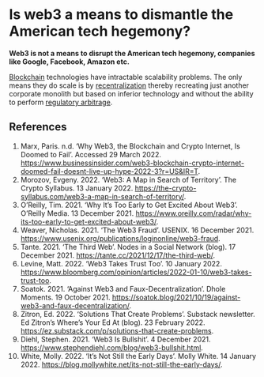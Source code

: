 # Is web3 a means to dismantle the American tech hegemony?

**Web3 is not a means to disrupt the American tech hegemony, companies like Google, Facebook, Amazon etc.** 

[Blockchain](blockchain.md) technologies have intractable  scalability problems. The only means they do scale is by [recentralization](recentralization.md) thereby recreating just another corporate monolith but based on inferior technology and without the ability to perform [regulatory arbitrage](regulatory-arbitrage.md).


## References
1. Marx, Paris. n.d. ‘Why Web3, the Blockchain and Crypto Internet, Is Doomed to Fail’. Accessed 29 March 2022. https://www.businessinsider.com/web3-blockchain-crypto-internet-doomed-fail-doesnt-live-up-hype-2022-3?r=US&IR=T.
1. Morozov, Evgeny. 2022. ‘Web3: A Map in Search of Territory’. The Crypto Syllabus. 13 January 2022. https://the-crypto-syllabus.com/web3-a-map-in-search-of-territory/.
1. O’Reilly, Tim. 2021. ‘Why It’s Too Early to Get Excited About Web3’. O’Reilly Media. 13 December 2021. https://www.oreilly.com/radar/why-its-too-early-to-get-excited-about-web3/.
1. Weaver, Nicholas. 2021. ‘The Web3 Fraud’. USENIX. 16 December 2021. https://www.usenix.org/publications/loginonline/web3-fraud.
1. Tante. 2021. ‘The Third Web’. Nodes in a Social Network (blog). 17 December 2021. https://tante.cc/2021/12/17/the-third-web/.
1. Levine, Matt. 2022. ‘Web3 Takes Trust Too’. 10 January 2022. https://www.bloomberg.com/opinion/articles/2022-01-10/web3-takes-trust-too.
1. Soatok. 2021. ‘Against Web3 and Faux-Decentralization’. Dhole Moments. 19 October 2021. https://soatok.blog/2021/10/19/against-web3-and-faux-decentralization/.
1. Zitron, Ed. 2022. ‘Solutions That Create Problems’. Substack newsletter. Ed Zitron’s Where’s Your Ed At (blog). 23 February 2022. https://ez.substack.com/p/solutions-that-create-problems.
1. Diehl, Stephen. 2021. ‘Web3 Is Bullshit’. 4 December 2021. https://www.stephendiehl.com/blog/web3-bullshit.html.
1. White, Molly. 2022. ‘It’s Not Still the Early Days’. Molly White. 14 January 2022. https://blog.mollywhite.net/its-not-still-the-early-days/.
